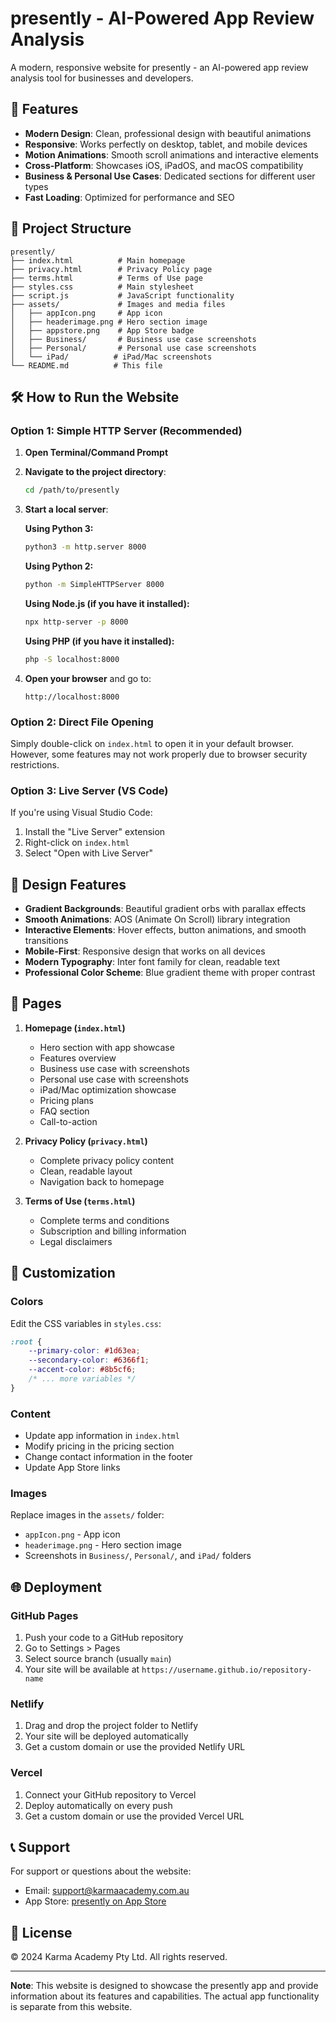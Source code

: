 # presently - AI-Powered App Review Analysis

A modern, responsive website for presently - an AI-powered app review analysis tool for businesses and developers.

## 🚀 Features

- **Modern Design**: Clean, professional design with beautiful animations
- **Responsive**: Works perfectly on desktop, tablet, and mobile devices
- **Motion Animations**: Smooth scroll animations and interactive elements
- **Cross-Platform**: Showcases iOS, iPadOS, and macOS compatibility
- **Business & Personal Use Cases**: Dedicated sections for different user types
- **Fast Loading**: Optimized for performance and SEO

## 📁 Project Structure

```
presently/
├── index.html          # Main homepage
├── privacy.html        # Privacy Policy page
├── terms.html          # Terms of Use page
├── styles.css          # Main stylesheet
├── script.js           # JavaScript functionality
├── assets/             # Images and media files
│   ├── appIcon.png     # App icon
│   ├── headerimage.png # Hero section image
│   ├── appstore.png    # App Store badge
│   ├── Business/       # Business use case screenshots
│   ├── Personal/       # Personal use case screenshots
│   └── iPad/          # iPad/Mac screenshots
└── README.md          # This file
```

## 🛠️ How to Run the Website

### Option 1: Simple HTTP Server (Recommended)

1. **Open Terminal/Command Prompt**
2. **Navigate to the project directory**:
   ```bash
   cd /path/to/presently
   ```

3. **Start a local server**:

   **Using Python 3:**
   ```bash
   python3 -m http.server 8000
   ```

   **Using Python 2:**
   ```bash
   python -m SimpleHTTPServer 8000
   ```

   **Using Node.js (if you have it installed):**
   ```bash
   npx http-server -p 8000
   ```

   **Using PHP (if you have it installed):**
   ```bash
   php -S localhost:8000
   ```

4. **Open your browser** and go to:
   ```
   http://localhost:8000
   ```

### Option 2: Direct File Opening

Simply double-click on `index.html` to open it in your default browser. However, some features may not work properly due to browser security restrictions.

### Option 3: Live Server (VS Code)

If you're using Visual Studio Code:

1. Install the "Live Server" extension
2. Right-click on `index.html`
3. Select "Open with Live Server"

## 🎨 Design Features

- **Gradient Backgrounds**: Beautiful gradient orbs with parallax effects
- **Smooth Animations**: AOS (Animate On Scroll) library integration
- **Interactive Elements**: Hover effects, button animations, and smooth transitions
- **Mobile-First**: Responsive design that works on all devices
- **Modern Typography**: Inter font family for clean, readable text
- **Professional Color Scheme**: Blue gradient theme with proper contrast

## 📱 Pages

1. **Homepage (`index.html`)**
   - Hero section with app showcase
   - Features overview
   - Business use case with screenshots
   - Personal use case with screenshots
   - iPad/Mac optimization showcase
   - Pricing plans
   - FAQ section
   - Call-to-action

2. **Privacy Policy (`privacy.html`)**
   - Complete privacy policy content
   - Clean, readable layout
   - Navigation back to homepage

3. **Terms of Use (`terms.html`)**
   - Complete terms and conditions
   - Subscription and billing information
   - Legal disclaimers

## 🔧 Customization

### Colors
Edit the CSS variables in `styles.css`:
```css
:root {
    --primary-color: #1d63ea;
    --secondary-color: #6366f1;
    --accent-color: #8b5cf6;
    /* ... more variables */
}
```

### Content
- Update app information in `index.html`
- Modify pricing in the pricing section
- Change contact information in the footer
- Update App Store links

### Images
Replace images in the `assets/` folder:
- `appIcon.png` - App icon
- `headerimage.png` - Hero section image
- Screenshots in `Business/`, `Personal/`, and `iPad/` folders

## 🌐 Deployment

### GitHub Pages
1. Push your code to a GitHub repository
2. Go to Settings > Pages
3. Select source branch (usually `main`)
4. Your site will be available at `https://username.github.io/repository-name`

### Netlify
1. Drag and drop the project folder to Netlify
2. Your site will be deployed automatically
3. Get a custom domain or use the provided Netlify URL

### Vercel
1. Connect your GitHub repository to Vercel
2. Deploy automatically on every push
3. Get a custom domain or use the provided Vercel URL

## 📞 Support

For support or questions about the website:
- Email: support@karmaacademy.com.au
- App Store: [presently on App Store](https://apps.apple.com/app/id6748536230)

## 📄 License

© 2024 Karma Academy Pty Ltd. All rights reserved.

---

**Note**: This website is designed to showcase the presently app and provide information about its features and capabilities. The actual app functionality is separate from this website.







